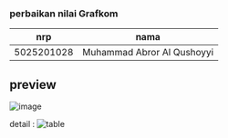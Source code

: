 ### perbaikan nilai Grafkom

nrp | nama
-|-
5025201028 | Muhammad Abror Al Qushoyyi

preview
-
![image](https://user-images.githubusercontent.com/90663373/210076960-531dfc7b-7397-47d7-ae61-d6acd8256832.png)

detail : ![table](https://kanggaro.github.io)
